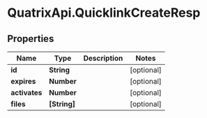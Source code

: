 # QuatrixApi.QuicklinkCreateResp

## Properties
Name | Type | Description | Notes
------------ | ------------- | ------------- | -------------
**id** | **String** |  | [optional] 
**expires** | **Number** |  | [optional] 
**activates** | **Number** |  | [optional] 
**files** | **[String]** |  | [optional] 


